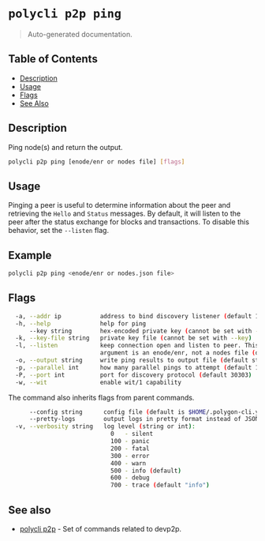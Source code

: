 # `polycli p2p ping`

> Auto-generated documentation.

## Table of Contents

- [Description](#description)
- [Usage](#usage)
- [Flags](#flags)
- [See Also](#see-also)

## Description

Ping node(s) and return the output.

```bash
polycli p2p ping [enode/enr or nodes file] [flags]
```

## Usage

Pinging a peer is useful to determine information about the peer and retrieving
the `Hello` and `Status` messages. By default, it will listen to the peer after
the status exchange for blocks and transactions. To disable this behavior, set
the `--listen` flag.

## Example

```bash
polycli p2p ping <enode/enr or nodes.json file>
```

## Flags

```bash
  -a, --addr ip           address to bind discovery listener (default 127.0.0.1)
  -h, --help              help for ping
      --key string        hex-encoded private key (cannot be set with --key-file)
  -k, --key-file string   private key file (cannot be set with --key)
  -l, --listen            keep connection open and listen to peer. This only works if first
                          argument is an enode/enr, not a nodes file (default true)
  -o, --output string     write ping results to output file (default stdout)
  -p, --parallel int      how many parallel pings to attempt (default 16)
  -P, --port int          port for discovery protocol (default 30303)
  -w, --wit               enable wit/1 capability
```

The command also inherits flags from parent commands.

```bash
      --config string      config file (default is $HOME/.polygon-cli.yaml)
      --pretty-logs        output logs in pretty format instead of JSON (default true)
  -v, --verbosity string   log level (string or int):
                             0   - silent
                             100 - panic
                             200 - fatal
                             300 - error
                             400 - warn
                             500 - info (default)
                             600 - debug
                             700 - trace (default "info")
```

## See also

- [polycli p2p](polycli_p2p.md) - Set of commands related to devp2p.
